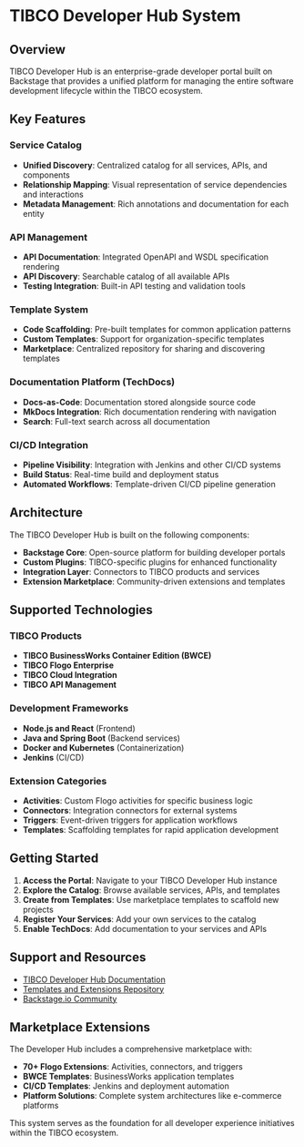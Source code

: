 # TIBCO Developer Hub System

## Overview

TIBCO Developer Hub is an enterprise-grade developer portal built on Backstage that provides a unified platform for managing the entire software development lifecycle within the TIBCO ecosystem.

## Key Features

### Service Catalog
- **Unified Discovery**: Centralized catalog for all services, APIs, and components
- **Relationship Mapping**: Visual representation of service dependencies and interactions
- **Metadata Management**: Rich annotations and documentation for each entity

### API Management
- **API Documentation**: Integrated OpenAPI and WSDL specification rendering
- **API Discovery**: Searchable catalog of all available APIs
- **Testing Integration**: Built-in API testing and validation tools

### Template System
- **Code Scaffolding**: Pre-built templates for common application patterns
- **Custom Templates**: Support for organization-specific templates
- **Marketplace**: Centralized repository for sharing and discovering templates

### Documentation Platform (TechDocs)
- **Docs-as-Code**: Documentation stored alongside source code
- **MkDocs Integration**: Rich documentation rendering with navigation
- **Search**: Full-text search across all documentation

### CI/CD Integration
- **Pipeline Visibility**: Integration with Jenkins and other CI/CD systems
- **Build Status**: Real-time build and deployment status
- **Automated Workflows**: Template-driven CI/CD pipeline generation

## Architecture

The TIBCO Developer Hub is built on the following components:

- **Backstage Core**: Open-source platform for building developer portals
- **Custom Plugins**: TIBCO-specific plugins for enhanced functionality
- **Integration Layer**: Connectors to TIBCO products and services
- **Extension Marketplace**: Community-driven extensions and templates

## Supported Technologies

### TIBCO Products
- **TIBCO BusinessWorks Container Edition (BWCE)**
- **TIBCO Flogo Enterprise**
- **TIBCO Cloud Integration**
- **TIBCO API Management**

### Development Frameworks
- **Node.js and React** (Frontend)
- **Java and Spring Boot** (Backend services)
- **Docker and Kubernetes** (Containerization)
- **Jenkins** (CI/CD)

### Extension Categories
- **Activities**: Custom Flogo activities for specific business logic
- **Connectors**: Integration connectors for external systems
- **Triggers**: Event-driven triggers for application workflows
- **Templates**: Scaffolding templates for rapid application development

## Getting Started

1. **Access the Portal**: Navigate to your TIBCO Developer Hub instance
2. **Explore the Catalog**: Browse available services, APIs, and templates  
3. **Create from Templates**: Use marketplace templates to scaffold new projects
4. **Register Your Services**: Add your own services to the catalog
5. **Enable TechDocs**: Add documentation to your services and APIs

## Support and Resources

- [TIBCO Developer Hub Documentation](https://docs.tibco.com/pub/platform-cp/1.10.0/doc/html/Default.htm#Subsystems/platform-devhub/User-Guide/TIBCO-Developer-Hub-Overview.htm)
- [Templates and Extensions Repository](https://github.com/mpandav-tibco/tib-devhub-hackathon)
- [Backstage.io Community](https://backstage.io/docs/overview/what-is-backstage)

## Marketplace Extensions

The Developer Hub includes a comprehensive marketplace with:

- **70+ Flogo Extensions**: Activities, connectors, and triggers
- **BWCE Templates**: BusinessWorks application templates
- **CI/CD Templates**: Jenkins and deployment automation
- **Platform Solutions**: Complete system architectures like e-commerce platforms

This system serves as the foundation for all developer experience initiatives within the TIBCO ecosystem.